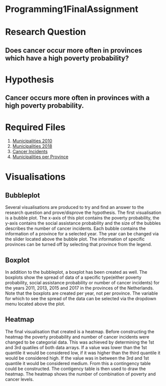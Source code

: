 # Programming1FinalAssignment

# Research Question
## Does cancer occur more often in provinces which have a high poverty probability?

# Hypothesis
## Cancer occurs more often in provinces with a high poverty probability.


# Required Files

1. [Municipalities 2010](https://www.cbs.nl/nl-nl/onze-diensten/methoden/classificaties/overig/gemeentelijke-indelingen-per-jaar/gemeentelijke-indelingen-alfabetisch-en-numeriek/gemeenten-alfabetisch-per-provincie-2015/gemeenten-alfabetisch-per-provincie-2010)
2. [Municipalities 2018](https://www.cbs.nl/nl-nl/cijfers/detail/83859NED)
3. [Cancer Incidents](https://iknl.nl/nkr-cijfers?fs%7Cepidemiologie_id=506&fs%7Ctumor_id=1&fs%7Cregio_id=525%2C527%2C529%2C521%2C528%2C526%2C520%2C522%2C518%2C519%2C523%2C524&fs%7Cperiode_id=568%2C570%2C572%2C545&fs%7Cgeslacht_id=623&fs%7Cleeftijdsgroep_id=656&fs%7Cjaren_na_diagnose_id=666&fs%7Ceenheid_id=683&cs%7Ctype=line&cs%7CxAxis=periode_id&cs%7Cseries=regio_id&ts%7CrowDimensions=periode_id&ts%7CcolumnDimensions=regio_id&lang%7Clanguage=nl)
4. [Municipalities per Province](https://digitaal.scp.nl/armoedeinkaart2019/waar-wonen-de-armen-in-nederland/)

# Visualisations
## Bubbleplot
Several visualisations are produced to try and find an answer to the research question and prove/disprove the hypothesis. 
The first visualisation is a bubble plot. The x-axis of this plot contains the poverty probability, the y-axis contains the social assistance probability and the size of the bubbles describes the number of cancer incidents. Each bubble contains the information of a province for a selected year. The year can be changed via the slider located above the bubble plot. The information of specific provinces can be turned off by selecting that province from the legend.

## Boxplot
In addition to the bubbleplot, a boxplot has been created as well. The boxplots show the spread of data of a specific type(either poverty probability, social assistance probability or number of cancer incidents) for the years 2011, 2013, 2015 and 2017 in the provinces of the Netherlands. Note that the boxplots are created per year, not per province. The variable for which to see the spread of the data can be selected via the dropdown menu located above the plot.

## Heatmap
The final visualisation that created is a heatmap. Before constructing the heatmap the poverty probability and number of cancer incidents were changed to be categorial data. This was achieved by determining the 1st and 3rd quatiles of both data arrays. If a value was lower than the 1st quantile it would be considered low, if it was higher than the third quantile it would be considered high. If the value was in between the 3rd and 1st quantile it would be considered medium. From this a contingency table could be constructed. The contigency table is then used to draw the heatmap. The heatmap shows the number of combination of poverty and cancer levels.
